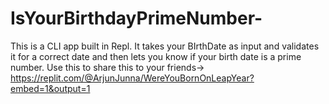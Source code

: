 # IsYourBirthdayPrimeNumber-
This is a CLI app built in Repl. It takes your BIrthDate as input and validates it for a correct date and then lets you know if your birth date is a prime number.
Use this to share this to your friends->
https://replit.com/@ArjunJunna/WereYouBornOnLeapYear?embed=1&output=1
